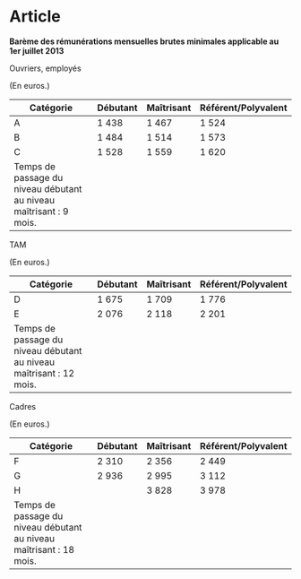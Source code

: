 # Article

  
  
**Barème des rémunérations mensuelles brutes minimales applicable au 1er juillet 2013**  


 Ouvriers, employés  


 (En euros.)  


  


| Catégorie | Débutant | Maîtrisant | Référent/Polyvalent |
| --- | --- | --- | --- |
| A | 1 438 | 1 467 | 1 524 |
| B | 1 484 | 1 514 | 1 573 |
| C | 1 528 | 1 559 | 1 620 |
| Temps de passage du niveau débutant au niveau maîtrisant : 9 mois. |

  
  
 TAM  


 (En euros.)  


  


| Catégorie | Débutant | Maîtrisant | Référent/Polyvalent |
| --- | --- | --- | --- |
| D | 1 675 | 1 709 | 1 776 |
| E | 2 076 | 2 118 | 2 201 |
| Temps de passage du niveau débutant au niveau maîtrisant : 12 mois. |

  
  
 Cadres  


 (En euros.)  


  


| Catégorie | Débutant | Maîtrisant | Référent/Polyvalent |
| --- | --- | --- | --- |
| F | 2 310 | 2 356 | 2 449 |
| G | 2 936 | 2 995 | 3 112 |
| H |  | 3 828 | 3 978 |
| Temps de passage du niveau débutant au niveau maîtrisant : 18 mois. |

  
